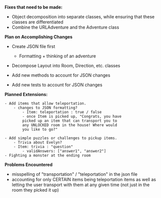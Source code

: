 **Fixes that need to be made:**

- Object decomposition into separate classes, while ensuring that 
these classes are differentiated
- Combine the URLAdventure and the Adventure
class

**Plan on Accomplishing Changes**
- Create JSON file first
    - Formatting + thinking of an adventure
    
- Decompose Layout into Room, Direction, etc. classes
- Add new methods to account for JSON changes
- Add new tests to account for JSON changes

**Planned Extensions:**

    - Add items that allow teleportation.
        - changes to JSON formatting?
            - Item: teleportation : true / false
            - once Item is picked up, "Congrats, you have 
            picked up an item that can transport you to
            any UNLOCKED room in the house! Where would
            you like to go?"
        
    - Add simple puzzles or challenges to pickup items.
        - Trivia about Evelyn?
        - Item: trivia : "question"
            - validAnswers: ["answer1", "answer2"]
    - Fighting a monster at the ending room
            
**Problems Encountered**
- misspelling of "transportation" / "teleportation" in the json file
- accounting for only CERTAIN items being teleportation items as well as 
letting the user transport with them at any given time (not just in the room
they picked it up)

